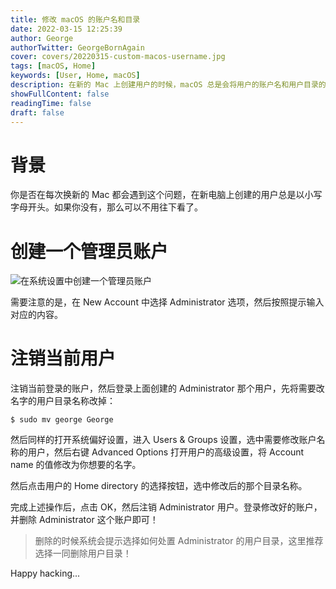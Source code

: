 ```yaml
---
title: 修改 macOS 的账户名和目录
date: 2022-03-15 12:25:39
author: George
authorTwitter: GeorgeBornAgain
cover: covers/20220315-custom-macos-username.jpg
tags: [macOS, Home]
keywords: [User, Home, macOS]
description: 在新的 Mac 上创建用户的时候，macOS 总是会将用户的账户名和用户目录的首字母改为小写，这让我这个强迫症的人着实有些不爽。
showFullContent: false
readingTime: false
draft: false
---
```


# 背景

你是否在每次换新的 Mac 都会遇到这个问题，在新电脑上创建的用户总是以小写字母开头。如果你没有，那么可以不用往下看了。


# 创建一个管理员账户

![在系统设置中创建一个管理员账户](/article/20220315-create-administrator-user.png)

需要注意的是，在 New Account 中选择 Administrator 选项，然后按照提示输入对应的内容。

# 注销当前用户

注销当前登录的账户，然后登录上面创建的 Administrator 那个用户，先将需要改名字的用户目录名称改掉：

```shell
$ sudo mv george George
```

然后同样的打开系统偏好设置，进入 Users & Groups 设置，选中需要修改账户名称的用户，然后右键 Advanced Options 打开用户的高级设置，将 Account name 的值修改为你想要的名字。

然后点击用户的 Home directory 的选择按钮，选中修改后的那个目录名称。

完成上述操作后，点击 OK，然后注销 Administrator 用户。登录修改好的账户，并删除 Administrator 这个账户即可！

> 删除的时候系统会提示选择如何处置 Administrator 的用户目录，这里推荐选择一同删除用户目录！

Happy hacking...